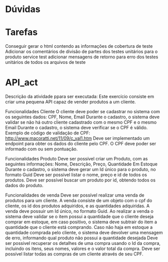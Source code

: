 # Dúvidas
# Tarefas
Conseguir gerar o html contendo as informações de cobertura de teste
Adicionar os comentários de divisão de partes dos testes unitários para o produto service test
adicionar mensagens de retorno para erro dos testes unitários de todos os arquivos de teste

# API_act
Descrição da atividade ppara ser executada:
Este exercício consiste em criar uma pequena API capaz de vender produtos a um cliente. 

Funcionalidades Cliente
O cliente deve poder se cadastrar no sistema com os seguintes dados: CPF, Nome, Email
Durante o cadastro, o sistema deve validar se não há outro cliente cadastrado com o mesmo CPF e o mesmo Email
Durante o cadastro, o sistema deve verificar se o CPF é válido. Exemplo de código de validação de CPF: http://www.macoratti.net/11/09/c_val1.htm
Deve ser implementado um endpoint para obter os dados do cliente pelo CPF. O CPF deve poder ser informado com ou sem pontuação.

Funcionalidades Produto
Deve ser possível criar um Produto, com as seguintes informações: Nome, Descrição, Preço, Quantidade Em Estoque
Durante o cadastro, o sistema deve gerar um Id único para o produto, no formato Guid
Deve ser possível listar o nome, preço e id de todos os produtos.
Deve ser possível buscar um produto por id, obtendo todos os dados do produto.

Funcionalidades de venda
Deve ser possível realizar uma venda de produtos para um cliente.
A venda consiste de um objeto com o cpf do cliente, os id dos produtos adquiridos, e as quantidades adquiridas.
A venda deve possuir um Id único, no formato Guid.
Ao realizar a venda o sistema deve validar se o item possui a quantidade que o cliente deseja comprar em estoque, em caso positivo, o sistema deve subtrair do item a quantidade que o cliente está comprando. Caso não haja em estoque a quantidade comprada pelo cliente, o sistema deve devolver uma mensagem de erro, informando qual produto não possui a quantidade desejada
Deve ser possivel recuperar os detalhes de uma compra usando o Id da compra, incluindo os itens, seus nomes, valores e o valor total da compra.
Deve ser possível listar todas as compras de um cliente através de seu CPF.